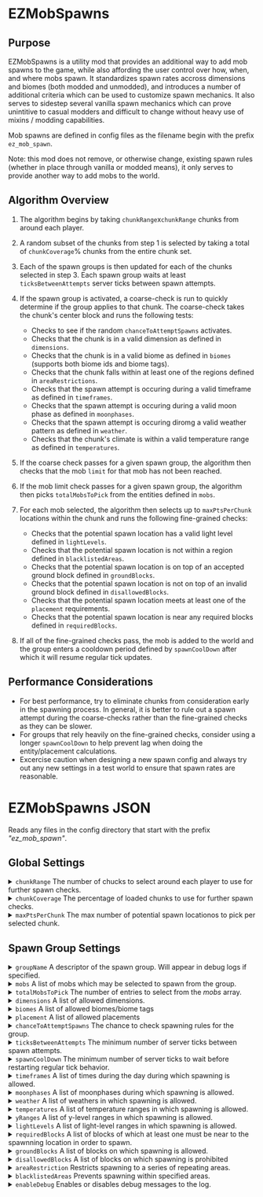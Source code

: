 # EZMobSpawns 

## Purpose
EZMobSpawns is a utility mod that provides an additional way to add mob spawns to the game, while also affording the user control over how, when, and where mobs spawn. It standardizes spawn rates accross dimensions and biomes (both modded and unmodded), and introduces a number of additional criteria which can be used to customize spawn mechanics. It also serves to sidestep several vanilla spawn mechanics which can prove unintitive to casual modders and difficult to change without heavy use of mixins / modding capabilities.

Mob spawns are defined in config files  as the filename begin with the prefix `ez_mob_spawn`. 

Note: this mod does not remove, or otherwise change, existing spawn rules (whether in place through vanilla or modded means), it only serves to provide another way to add mobs to the world. 

## Algorithm Overview
1. The algorithm begins by taking `chunkRange`x`chunkRange` chunks from around each player.
2. A random subset of the chunks from step 1 is selected by taking a total of `chunkCoverage`% chunks from the entire chunk set.
3. Each of the spawn groups is then updated for each of the chunks selected in step 3. Each spawn group waits at least `ticksBetweenAttempts` server ticks between spawn attempts. 
4. If the spawn group is activated, a coarse-check is run to quickly determine if the group applies to that chunk. The coarse-check takes the chunk's center block and runs the following tests:
   - Checks to see if the random `chanceToAttemptSpawns` activates.
   - Checks that the chunk is in a valid dimension as defined in `dimensions`. 
   - Checks that the chunk is in a valid biome as defined in `biomes` (supports both biome ids and biome tags).
   - Checks that the chunk falls within at least one of the regions defined in `areaRestrictions`.
   - Checks that the spawn attempt is occuring during a valid timeframe as defined in `timeframes`.
   - Checks that the spawn attempt is occuring during a valid moon phase as defined in `moonphases`.
   - Checks that the spawn attempt is occuring diromg a valid weather pattern as defined in `weather`.
   - Checks that the chunk's climate is within a valid temperature range as defined in `temperatures`.
                     
5. If the coarse check passes for a given spawn group, the algorithm then checks that the mob `limit` for that mob has not been reached.
6. If the mob limit check passes for a given spawn group, the algorithm then picks `totalMobsToPick` from the entities defined in `mobs`.
7. For each mob selected, the algorithm then selects up to `maxPtsPerChunk` locations within the chunk and runs the following fine-grained checks:
   - Checks that the potential spawn location has a valid light level defined in `lightLevels`.
   - Checks that the potential spawn location is not within a region defined in `blacklistedAreas`.
   - Checks that the potential spawn location is on top of an accepted ground block defined in `groundBlocks`.
   - Checks that the potential spawn location is not on top of an invalid ground block defined in `disallowedBlocks`.
   - Checks that the potential spawn location meets at least one of the `placement` requirements.
   - Checks that the potential spawn location is near any required blocks defined in `requiredBlocks`.
  
8. If all of the fine-grained checks pass, the mob is added to the world and the group enters a cooldown period defined by `spawnCoolDown` after which it will resume regular tick updates.

## Performance Considerations

- For best performance, try to eliminate chunks from consideration early in the spawning process. In general, it is better to rule out a spawn attempt during the coarse-checks rather than the fine-grained checks as they can be slower.
- For groups that rely heavily on the fine-grained checks, consider using a longer `spawnCoolDown` to help prevent lag when doing the entity/placement calculations. 
- Excercise caution when designing a new spawn config and always try out any new settings in a test world to ensure that spawn rates are reasonable.

# EZMobSpawns JSON 

Reads any files in the config directory that start with the prefix *"ez_mob_spawn"*.

## Global Settings

<details>
  <summary> <code>chunkRange</code> The number of chucks to select around each player to use for further spawn checks.</summary>
  
  > ##
  >
  > Defaults to 3.
  >
  > ##### Example: chunkRange = 3
  >
  > The areas highlighted in yellow show the chunks around each player that will be used for further spawn checks:
  > # <img src="https://github.com/ChirpyC/EZMobSpawns/blob/main/wikiPics/ex_range.png" width="600">
</details>
<details>
  <summary> <code>chunkCoverage</code> The percentage of loaded chunks to use for further spawn checks.</summary>
  
  > ##
  >
  > Defaults to 1.0.
  > 
  > ##### Example: 3 players, chunkRange = 3, chunkCoverage = 0.3
  >
  > The yellow squares show the chunks that have been randomly selected for additional spawn checks:
  > # <img src="https://github.com/ChirpyC/EZMobSpawns/blob/main/wikiPics/ex_chunkCoverage.png" width="600">
</details>
<details>
  <summary> <code>maxPtsPerChunk</code> The max number of potential spawn locationos to pick per selected chunk.</summary>
  
  > ##
  > 
  > Defaults to 100.
  > 
  > ##### Example: 1 player, chunkRange = 3, chunkCoverage = 0.44, maxPtsPerChunk = 3
  > 
  > The red x's show locations that have been randomly selected as potential spawn points:
  > <img src="https://github.com/ChirpyC/EZMobSpawns/blob/main/wikiPics/ex_maxPtsPerChunk.png" width="600">
</details>

## Spawn Group Settings

<details>
  <summary> <code>groupName</code> A descriptor of the spawn group. Will appear in debug logs if specified.</summary>
</details>
<details>
  <summary> <code>mobs</code> A list of mobs which may be selected to spawn from the group.</summary>

  > ##
  > 
  > - *mob*: the entity id of the mob to spawn
  > - *min*: (optional) the minimum number of the mob to spawn. If omitted, defaults to 1
  > - *max*: (optional) the maximum number of the mob to spawn. If omitted, defaults to 1
  > - *weight*: (optional) allows weighting of the mobs. If omitted, defaults to equal chance for each mob
  > - *limit*: (optional) limits the total number of that mob within a 256x256 range around the poential spawn point. If omitted, does not enforce a limit
  > 
  > #### Example: 
  > ```
  > "mobs": [
  >       {"mob":"minecraft:salmon", "min": 1, "max": 1, "weight": 1, "limit": 100},
  >       {"mob":"minecraft:cod", "min": 1, "max": 1, "weight": 1, "limit": 100},
  >       {"mob":"minecraft:tropical_fish", "min": 1, "max": 1, "weight": 1, "limit": 100}
  >     ]
  > ```
</details>
<details>
  <summary> <code>totalMobsToPick</code> The number of entries to select from the <i>mobs</i> array.</summary>

  > ##
  > 
  > Defaults to 1.
  > 
  > #### Example: 
  > 
  > If the ```mobs``` array has 10 different mobs, and ```totalMobsToPick``` is 3, the algorithm will randomly select 3 of the 10 entries for each chunk (repeats allowed) and attempt the fine-grained placement checks for each one.
</details>
<details>
  <summary> <code>dimensions</code> A list of allowed dimensions.</summary>

  > ##
  > 
  > Defaults to all dimensions if omitted.
</details>
<details>
  <summary> <code>biomes</code> A list of allowed biomes/biome tags</summary>

  > ##
  > 
  > Defaults to all vanilla overworld biomes if omitted.
</details>
<details>
  <summary> <code>placement</code> A list of allowed placements</summary>

  > ##
  > 
  > Accepted values are: `surface`, `underground`, `in_water`,  `cave_water`, `in_lava`, `air`
  > 
  > Defaults to surface placement if omitted.
</details>
<details>
  <summary> <code>chanceToAttemptSpawns</code> The chance to check spawning rules for the group.</summary>

  > ##
  > 
  > Accepts float values 0.0 to 1.0 (inclusive). Defaults to 1.0 if omitted.
  > 
  > A value of 1.0 will always run further spawn checks, while a value of 0.0 will never run further spawn checks (and will consequently never trigger any spawns).
</details>
<details>
  <summary> <code>ticksBetweenAttempts</code> The minimum number of server ticks between spawn attempts.</summary>

  > ##
  > 
  > Accepts positive integer values. Defaults to 100 if omitted.
</details>
<details>
  <summary> <code>spawnCoolDown</code> The minimum number of server ticks to wait before restarting regular tick behavior.</summary>

  > ##
  > 
  > Accepts positive integer values. Defaults to 6000 if omitted.
</details>
<details>
  <summary> <code>timeframes</code> A list of times during the day during which spawning is allowed.</summary>

  > ##
  > 
  > Defaults to all times if omitted.
  > 
  > #### Example: 
  > ```
  > "timeframes": [{"start":  0, "end": 24000}]
  > ```
</details>
<details>
  <summary> <code>moonphases</code> A list of moonphases during which spawning is allowed.</summary>

  > ##
  > 
  > Defaults to all moonphases if omitted.
  > 
  > Note: Moonphases occur during both day and night. Use this with the timeframes array if only night-time moonphases are desired.
  > 
  > Accepted values are: `full`, `waning_gibbous`, `last_quarter`, `waning_crescent`,  `new`, `waxing_crescent`, `first_quarter`,  `waxing_gibbous`
  > 
  > #### Example: 
  > ```
  > "moonphases": ["full", "waning_gibbous", "last_quarter", "waning_crescent",  "new", "waxing_crescent", "first_quarter",  "waxing_gibbous"]
  > ```
</details>
<details>
  <summary> <code>weather</code> A list of weathers in which spawning is allowed.</summary>

  > ##
  > 
  > Defaults to all weathers if omitted.
  > 
  > Note: Moonphases occur during both day and night. Use this with the timeframes array if only night-time moonphases are desired.
  > 
  > Accepted values are: `none`, `rain`, `snow`, `storm`
  > 
  > #### Example: 
  > ```
  > "weather": ["none", "rain"]
  > ```
</details>
<details>
  <summary> <code>temperatures</code> A list of temperature ranges in which spawning is allowed.</summary>

  > ##
  > 
  > Defaults to all temperatures if omitted.
  > 
  > #### Example: 
  > ```
  > "temperatures": [{"start": -2.0,"end": 2.0}]
  > ```
</details>
<details>
  <summary> <code>yRanges</code> A list of y-level ranges in which spawning is allowed.</summary>

  > ##
  > 
  > Defaults to all y-levels if omitted.
  > 
  > #### Example: 
  > ```
  > "yRanges": [{"start": -64, "end":  265}]
  > ```
</details>
<details>
  <summary> <code>lightLevels</code> A list of light-level ranges in which spawning is allowed.</summary>

  > ##
  > 
  > Defaults to all light-levels if omitted.
  > 
  > #### Example: 
  > ```
  > "lightLevels": [{"start": 0, "end":  15}]
  > ```
</details>
<details>
  <summary> <code>requiredBlocks</code> A list of blocks of which at least one must be near to the spawnning location in order to spawn.</summary>

  > ##
  > 
  > Defaults to all blocks if omitted.
  > 
  > #### Example: Will only allow spawns if the potential spawn location is near a sunflower:
  > ```
  > "requiredBlocks": ["minecraft:sunflower"]
  > ```
</details>
<details>
  <summary> <code>groundBlocks</code> A list of blocks on which spawning is allowed.</summary>

  > ##
  > 
  > Defaults to all blocks  if omitted.
  > 
  > #### Example: 
  > ```
  > "groundBlocks": ["minecraft:stone","minecraft:deepslate"],
  > ```
</details>
<details>
  <summary> <code>disallowedBlocks</code> A list of blocks on which spawning is prohibited</summary>

  > ##
  > 
  > Defaults to no blocks if omitted.
  > 
  > #### Example: 
  > ```
  > "disallowedBlocks": ["minecraft:oak_leaves"]
  > ```
</details>
<details>
  <summary> <code>areaRestriction</code> Restricts spawning to a series of repeating areas.</summary>

  > ##
  > 
  > - *areaSize*: the size of the area in chunks
  > - *repeat*: how frequently to repeat the area
  > - *offsestX*: (optional) the number chunks to offset the area by on the x-axis. If omitted, defaults to 0
  > - *offsestZ*: (optional) the number chunks to offset the area by on the z-axis. If omitted, defaults to 0
  > 
  > #### Example: 
  > ```
  > "areaRestrictions":[
  >      {"areaSize":1, "repeat": 2, "offsestX": 0, "offsestZ": 0},
  >      {"areaSize":1, "repeat": 2, "offsestX": 1, "offsestZ": 1}
  >    ]
  > ```
  > Spawning is permitted in the yellow and orange areas:
  > # <img src="https://github.com/ChirpyC/EZMobSpawns/blob/main/wikiPics/ex_areaRestriction.png" width="600">   
</details>
<details>
  <summary> <code>blacklistedAreas</code> Prevents spawning within specified areas.</summary>

  > ##
  > 
  > - *startX*: the min block x-coordinate of the area
  > - *startZ*: the min block z-coordinate of the area
  > - *endX*: the max block x-coordinate of the area
  > - *endZ*: the max block z-coordinate of the area
  > 
  > #### Example: 
  > ```
  > "blacklistedAreas":  [
  >       {"startX":-80, "startZ": -80, "endX": 80, "endZ": 80}
  >     ]
  > ```
  > Spawning is permitted in the yellow area:
  > # <img src="https://github.com/ChirpyC/EZMobSpawns/blob/main/wikiPics/ex_blacklistedAreas.png" width="600">   
</details>
<details>
  <summary> <code>enableDebug</code> Enables or disables debug messages to the log.</summary>

  > ##
  >
  > Defaults to false.
</details>
